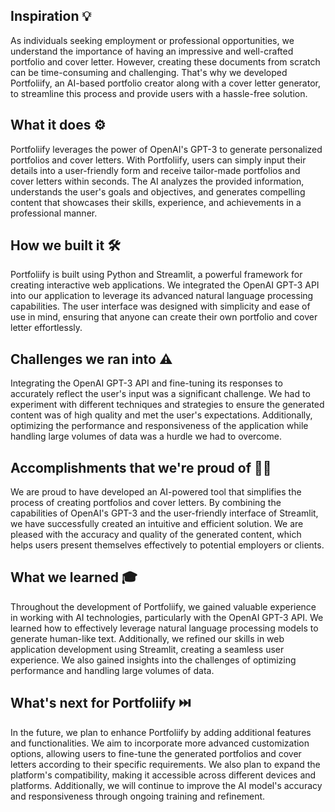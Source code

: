## Inspiration 💡
As individuals seeking employment or professional opportunities, we understand the importance of having an impressive and well-crafted portfolio and cover letter. However, creating these documents from scratch can be time-consuming and challenging. That's why we developed Portfoliify, an AI-based portfolio creator along with a cover letter generator, to streamline this process and provide users with a hassle-free solution.

## What it does ⚙️
Portfoliify leverages the power of OpenAI's GPT-3 to generate personalized portfolios and cover letters. With Portfoliify, users can simply input their details into a user-friendly form and receive tailor-made portfolios and cover letters within seconds. The AI analyzes the provided information, understands the user's goals and objectives, and generates compelling content that showcases their skills, experience, and achievements in a professional manner.

## How we built it 🛠️
Portfoliify is built using Python and Streamlit, a powerful framework for creating interactive web applications. We integrated the OpenAI GPT-3 API into our application to leverage its advanced natural language processing capabilities. The user interface was designed with simplicity and ease of use in mind, ensuring that anyone can create their own portfolio and cover letter effortlessly.

## Challenges we ran into ⚠️
Integrating the OpenAI GPT-3 API and fine-tuning its responses to accurately reflect the user's input was a significant challenge. We had to experiment with different techniques and strategies to ensure the generated content was of high quality and met the user's expectations. Additionally, optimizing the performance and responsiveness of the application while handling large volumes of data was a hurdle we had to overcome.

## Accomplishments that we're proud of 🧑‍💻
We are proud to have developed an AI-powered tool that simplifies the process of creating portfolios and cover letters. By combining the capabilities of OpenAI's GPT-3 and the user-friendly interface of Streamlit, we have successfully created an intuitive and efficient solution. We are pleased with the accuracy and quality of the generated content, which helps users present themselves effectively to potential employers or clients.

## What we learned 🎓
Throughout the development of Portfoliify, we gained valuable experience in working with AI technologies, particularly with the OpenAI GPT-3 API. We learned how to effectively leverage natural language processing models to generate human-like text. Additionally, we refined our skills in web application development using Streamlit, creating a seamless user experience. We also gained insights into the challenges of optimizing performance and handling large volumes of data.

## What's next for Portfoliify ⏭️
In the future, we plan to enhance Portfoliify by adding additional features and functionalities. We aim to incorporate more advanced customization options, allowing users to fine-tune the generated portfolios and cover letters according to their specific requirements. We also plan to expand the platform's compatibility, making it accessible across different devices and platforms. Additionally, we will continue to improve the AI model's accuracy and responsiveness through ongoing training and refinement.
